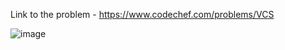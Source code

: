 Link to the problem - https://www.codechef.com/problems/VCS


![image](https://github.com/Haleshot/Competitive-Programming/assets/57552973/27a539c8-0996-4a67-8258-98448f7138cb)
